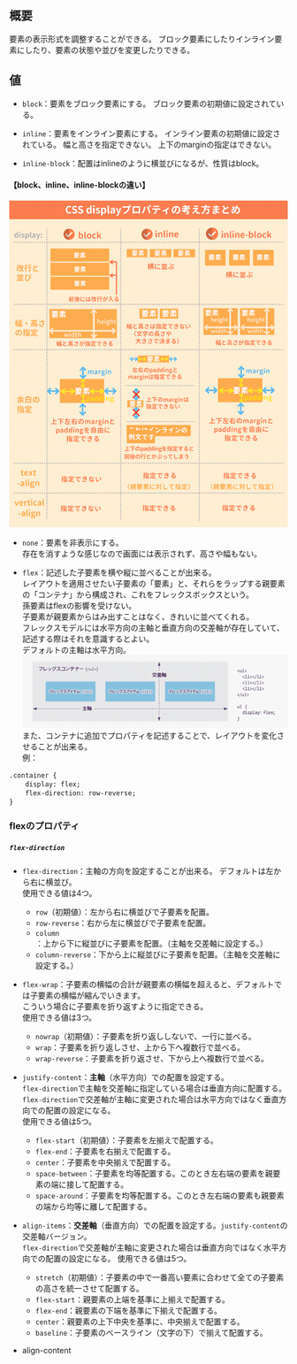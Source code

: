 ## 概要
要素の表示形式を調整することができる。
ブロック要素にしたりインライン要素にしたり、要素の状態や並びを変更したりできる。

## 値
- `block`：要素をブロック要素にする。
ブロック要素の初期値に設定されている。

- `inline`：要素をインライン要素にする。
インライン要素の初期値に設定されている。
幅と高さを指定できない。
上下のmarginの指定はできない。

- `inline-block`：配置はinlineのように横並びになるが、性質はblock。

#### 【block、inline、inline-blockの違い】
![bdr44405-O4HRWW-07-min](https://github.com/uchas0120/TIL/blob/main/images/bdr44405-O4HRWW-07-min.png)

- `none`：要素を非表示にする。  
存在を消すような感じなので画面には表示されず、高さや幅もない。

- `flex`：記述した子要素を横や縦に並べることが出来る。  
  レイアウトを適用させたい子要素の「要素」と、それらをラップする親要素の「コンテナ」から構成され、これをフレックスボックスという。  
  孫要素はflexの影響を受けない。  
  子要素が親要素からはみ出すことはなく、きれいに並べてくれる。  
  フレックスモデルには水平方向の主軸と垂直方向の交差軸が存在していて、記述する際はそれを意識するとよい。  
  デフォルトの主軸は水平方向。
  ![flex](https://github.com/uchas0120/TIL/blob/main/images/flexiblebox.webp)
また、コンテナに追加でプロパティを記述することで、レイアウトを変化させることが出来る。  
例：
```
.container {
    display: flex;
    flex-direction: row-reverse;
}
```
### flexのプロパティ
##### `flex-direction`
- `flex-direction`：主軸の方向を設定することが出来る。
デフォルトは左から右に横並び。  
使用できる値は4つ。
  - `row`（初期値）：左から右に横並びで子要素を配置。
  - `row-reverse`：右から左に横並びで子要素を配置。
  - `column`：上から下に縦並びに子要素を配置。（主軸を交差軸に設定する。）
  - `column-reverse`：下から上に縦並びに子要素を配置。（主軸を交差軸に設定する。）

- `flex-wrap`：子要素の横幅の合計が親要素の横幅を超えると、デフォルトでは子要素の横幅が縮んでいきます。  
こういう場合に子要素を折り返すように指定できる。  
使用できる値は3つ。
  - `nowrap`（初期値）：子要素を折り返ししないで、一行に並べる。
  - `wrap`：子要素を折り返しさせ、上から下へ複数行で並べる。
  - `wrap-reverse`：子要素を折り返させ、下から上へ複数行で並べる。

- `justify-content`：**主軸**（水平方向）での配置を設定する。  
   `flex-direction`で主軸を交差軸に指定している場合は垂直方向に配置する。  
  `flex-direction`で交差軸が主軸に変更された場合は水平方向ではなく垂直方向での配置の設定になる。  
  使用できる値は5つ。
    - `flex-start`（初期値）：子要素を左揃えで配置する。
    - `flex-end`：子要素を右揃えで配置する。
    - `center`：子要素を中央揃えで配置する。
    - `space-between`：子要素を均等配置する。このとき左右端の要素を親要素の端に接して配置する。
    - `space-around`：子要素を均等配置する。このとき左右端の要素も親要素の端から均等に離して配置する。

- `align-items`：**交差軸**（垂直方向）での配置を設定する。`justify-content`の交差軸バージョン。  
  `flex-direction`で交差軸が主軸に変更された場合は垂直方向ではなく水平方向での配置の設定になる。
    使用できる値は5つ。
   - `stretch`（初期値）：子要素の中で一番高い要素に合わせて全ての子要素の高さを統一させて配置する。
   - `flex-start`：親要素の上端を基準に上揃えで配置する。
   - `flex-end`：親要素の下端を基準に下揃えで配置する。
   - `center`：親要素の上下中央を基準に、中央揃えで配置する。
   - `baseline`：子要素のベースライン（文字の下）で揃えて配置する。

 - align-content
